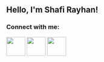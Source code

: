 ## Hello, I'm Shafi Rayhan!

### Connect with me:

[<img src="https://image.flaticon.com/icons/svg/1384/1384017.svg" height="50px">](https://twitter.com/shafiemoji)
[<img src="https://image.flaticon.com/icons/svg/1384/1384012.svg" height="50px">](https://www.youtube.com/channel/UCbckCAnY7BYG35Gfv5Ni1_g)
[<img src="https://image.flaticon.com/icons/svg/95/95627.svg" height="50px">](mailto:rayhanshafi7@gmail.com)
